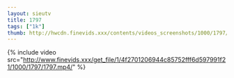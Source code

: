 ```yaml
--- 
layout: sieutv
title: 1797
tags: ["1k"]
thumb: http://hwcdn.finevids.xxx/contents/videos_screenshots/1000/1797/preview.mp4.jpg
---
```

{% include video src="http://www.finevids.xxx/get_file/1/4f2701206944c85752fff6d597991f21/1000/1797/1797.mp4/" %} 

